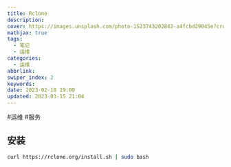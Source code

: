```yaml
---
title: Rclone
description: 
cover: https://images.unsplash.com/photo-1523743202842-a4fcbd29045e?crop=entropy&cs=tinysrgb&fm=jpg&ixid=MnwzNjM5Nzd8MHwxfHJhbmRvbXx8fHx8fHx8fDE2Nzg4ODU0ODI&ixlib=rb-4.0.3&q=80&w=1920&h=1080
mathjax: true
tags:
  - 笔记
  - 运维
categories:
  - 运维
abbrlink: 
swiper_index: 2
keywords: 
date: 2023-02-18 19:00
updated: 2023-03-15 21:04
---
```




#运维 #服务 

## 安装
  
```bash
curl https://rclone.org/install.sh | sudo bash
```
